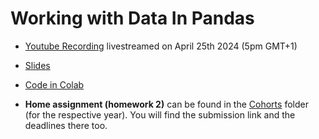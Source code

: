 # Working with Data In Pandas

- [Youtube Recording](https://www.youtube.com/watch?v=K6Cc-peVQjY) livestreamed on April 25th 2024 (5pm GMT+1)

- [Slides](https://docs.google.com/presentation/d/e/2PACX-1vT5XMStGsWf5tQkt-ulyk4MmWoSXTP4PqglHsrzGIlpd_cQ7nAzxNJVmUS7L67vAbYybZhxMNGZy-kY/pub?start=false&loop=false&delayms=3000)  

- [Code in Colab](tbd)

- **Home assignment (homework 2)** can be found in the [Cohorts](../cohorts/) folder (for the respective year). You will find the submission link and the deadlines there too.